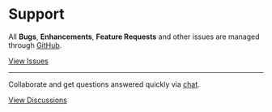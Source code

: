 # Support

All **Bugs**, **Enhancements**, **Feature Requests** and other issues are managed through [GitHub](https://github.com/flipboxfactory/patron/issues).

[View Issues](https://github.com/flipboxfactory/patron/issues)

***

Collaborate and get questions answered quickly via [chat](https://gitter.im/flipboxfactory/patron).

[View Discussions](https://gitter.im/flipboxfactory/patron)